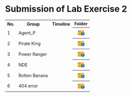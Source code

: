 # Submission of Lab Exercise 2

<table>
  <tr>
    <th>No.</th>
    <th>Group</th>
    <th>Timeline</th>
    <th>Folder</th>
  </tr>
  <tr>
    <td>1</td>
    <td>Agent_P</td>
    <td></td>
    <th><a href="submissions/lab2/AgentP" ><img src="../../project/images/folder.png" width="24px" height="24px"></a></th>
  </tr>
  <tr>
    <td>2</td>
    <td>Pirate King</td>
    <td></td>
    <th><a href="submissions/lab2" ><img src="../../project/images/folder.png" width="24px" height="24px"></a></th>
  </tr>
   <tr>
    <td>3</td>
    <td>Power Ranger</td>
    <td></td>
    <th><a href="submissions/lab2" ><img src="../../project/images/folder.png" width="24px" height="24px"></a></th>
  </tr>
  <tr>
    <td>4</td>
    <td>NDE</td>
    <td></td>
    <th><a href="submissions/lab2" ><img src="../../project/images/folder.png" width="24px" height="24px"></a></th>
  </tr>
  <tr>
    <td>5</td>
    <td>Rotten Banana</td>
    <td></td>
    <th><a href="submissions/lab2/Rotten Banana" ><img src="../../project/images/folder.png" width="24px" height="24px"></a></th>
  </tr>
    <tr>
    <td>6</td>
    <td>404 error</td>
    <td></td>
    <th><a href="submissions/lab2/404 error" ><img src="../../project/images/folder.png" width="24px" height="24px"></a></th>
  </tr>
</table>
